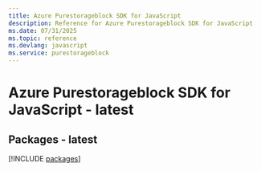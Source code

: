 ```yaml
---
title: Azure Purestorageblock SDK for JavaScript
description: Reference for Azure Purestorageblock SDK for JavaScript
ms.date: 07/31/2025
ms.topic: reference
ms.devlang: javascript
ms.service: purestorageblock
---
```

# Azure Purestorageblock SDK for JavaScript - latest
## Packages - latest
[!INCLUDE [packages](purestorageblock-index.md)]